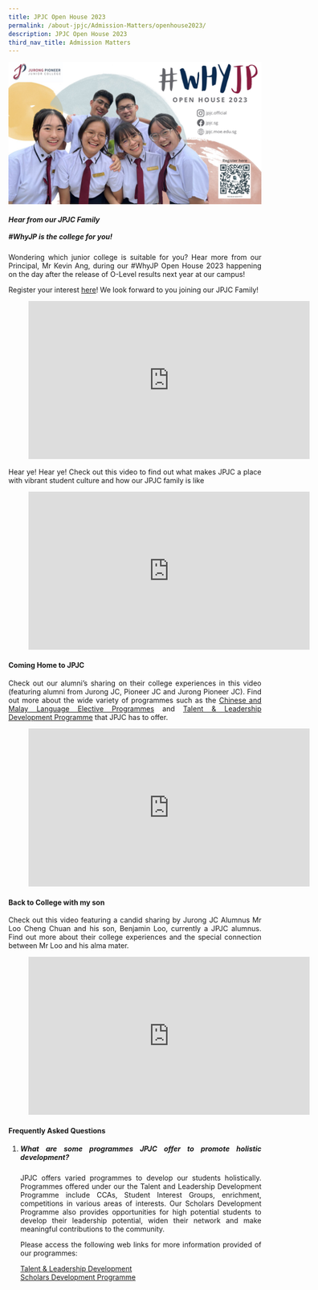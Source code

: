 ```yaml
---
title: JPJC Open House 2023
permalink: /about-jpjc/Admission-Matters/openhouse2023/
description: JPJC Open House 2023
third_nav_title: Admission Matters
---
```

<div align=justify>
<center>
<img src="/images/About%20JPJC/Admission%20Matters/JPJC%20Open%20House%202023/IMG_9174.jpg"></center>

<h5>
Hear from our JPJC Family<br><br>
#WhyJP is the college for you!</h5>
	
<p>
Wondering which junior college is suitable for you? Hear more from our Principal, Mr Kevin Ang, during our #WhyJP Open House 2023 happening on the day after the release of O-Level results next year at our campus!</p>

<p>
	Register your interest <a href="https://go.gov.sg/jpjcoh2023">here</a>! We look forward to you joining our JPJC Family!</p>

<figure>
<iframe width="560" height="315" src="https://www.youtube.com/embed/ZPYt32Aq2bA" title="YouTube video player" frameborder="0" allow="accelerometer; autoplay; clipboard-write; encrypted-media; gyroscope; picture-in-picture; web-share" allowfullscreen></iframe></figure>

<p>
Hear ye! Hear ye! Check out this video to find out what makes JPJC a place with vibrant student culture and how our JPJC family is like</p>

<figure>
<iframe width="560" height="315" src="https://www.youtube.com/embed/ejNIfE6XqUc" title="YouTube video player" frameborder="0" allow="accelerometer; autoplay; clipboard-write; encrypted-media; gyroscope; picture-in-picture; web-share" allowfullscreen></iframe></figure>

<h4>Coming Home to JPJC</h4>

<p>
Check out our alumni’s sharing on their college experiences in this video (featuring alumni from Jurong JC, Pioneer JC and Jurong Pioneer JC). Find out more about the wide variety of programmes such as the <a href="/language-elective-programmes/">Chinese and Malay Language Elective Programmes</a> and <a href="/jpjc-experience/co-curriculum/talent-and-leadership/">Talent & Leadership Development Programme</a> that JPJC has to offer.</p>

<figure>
<iframe width="560" height="315" src="https://www.youtube.com/embed/Z6eS5l-msTM" title="YouTube video player" frameborder="0" allow="accelerometer; autoplay; clipboard-write; encrypted-media; gyroscope; picture-in-picture; web-share" allowfullscreen></iframe></figure>
	
<h4>Back to College with my son</h4>
	
<p>
Check out this video featuring a candid sharing by Jurong JC Alumnus Mr Loo Cheng Chuan and his son, Benjamin Loo, currently a JPJC alumnus. Find out more about their college experiences and the special connection between Mr Loo and his alma mater.</p>
	
<figure>
<iframe width="560" height="315" src="https://www.youtube.com/embed/x73CzcX8wro" title="YouTube video player" frameborder="0" allow="accelerometer; autoplay; clipboard-write; encrypted-media; gyroscope; picture-in-picture; web-share" allowfullscreen></iframe></figure>
	
<h4>Frequently Asked Questions</h4>

<ol>
	<li><h5>What are some programmes JPJC offer to promote holistic development?</h5>

<p>
JPJC offers varied programmes to develop our students holistically. Programmes offered under our the Talent and Leadership Development Programme include CCAs, Student Interest Groups, enrichment, competitions in various areas of interests. Our Scholars Development Programme also provides opportunities for high potential students to develop their leadership potential, widen their network and make meaningful contributions to the community.</p>

<p>
Please access the following web links for more information provided of our programmes:</p>

<a href="/jpjc-experience/co-curriculum/talent-and-leadership/">Talent & Leadership Development</a><br>
<a href="/jpjc-experience/co-curriculum/talent-and-leadership-development-programme/scholars-development/">Scholars Development Programme</a></li>